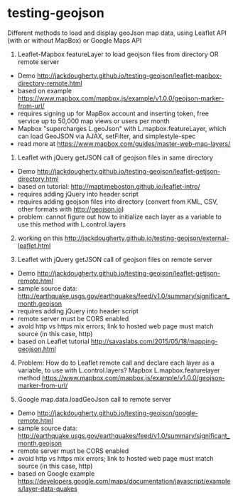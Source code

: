 # testing-geojson

Different methods to load and display geoJson map data, using Leaflet API (with or without MapBox) or Google Maps API

1) Leaflet-Mapbox featureLayer to load geojson files from directory OR remote server
- Demo http://jackdougherty.github.io/testing-geojson/leaflet-mapbox-directory-remote.html
- based on example https://www.mapbox.com/mapbox.js/example/v1.0.0/geojson-marker-from-url/
- requires signing up for MapBox account and inserting token, free service up to 50,000 map views or users per month
- Mapbox "supercharges L.geoJson" with L.mapbox.featureLayer, which can load GeoJSON via AJAX, setFilter, and simplestyle-spec
- read more at https://www.mapbox.com/guides/master-web-map-layers/

1) Leaflet with jQuery getJSON call of geojson files in same directory
- Demo http://jackdougherty.github.io/testing-geojson/leaflet-getjson-directory.html
- based on tutorial: http://maptimeboston.github.io/leaflet-intro/
- requires adding jQuery into header script
- requires adding geojson files into directory (convert from KML, CSV, other formats with http://geojson.io)
- problem: cannot figure out how to initialize each layer as a variable to use this method with L.control.layers

2) working on this
http://jackdougherty.github.io/testing-geojson/external-leaflet.html

3) Leaflet with jQuery getJSON call of geojson files on remote server
- Demo http://jackdougherty.github.io/testing-geojson/leaflet-getjson-remote.html
- sample source data: http://earthquake.usgs.gov/earthquakes/feed/v1.0/summary/significant_month.geojson
- requires adding jQuery into header script
- remote server must be CORS enabled
- avoid http vs https mix errors; link to hosted web page must match source (in this case, http)
- based on Leaflet tutorial http://savaslabs.com/2015/05/18/mapping-geojson.html

4) Problem: How do to Leaflet remote call and declare each layer as a variable, to use with L.control.layers?
Mapbox L.mapbox.featurelayer method
https://www.mapbox.com/mapbox.js/example/v1.0.0/geojson-marker-from-url/

5) Google map.data.loadGeoJson call to remote server
- Demo http://jackdougherty.github.io/testing-geojson/google-remote.html
- sample source data: http://earthquake.usgs.gov/earthquakes/feed/v1.0/summary/significant_month.geojson
- remote server must be CORS enabled
- avoid http vs https mix errors; link to hosted web page must match source (in this case, http)
- based on Google example https://developers.google.com/maps/documentation/javascript/examples/layer-data-quakes





